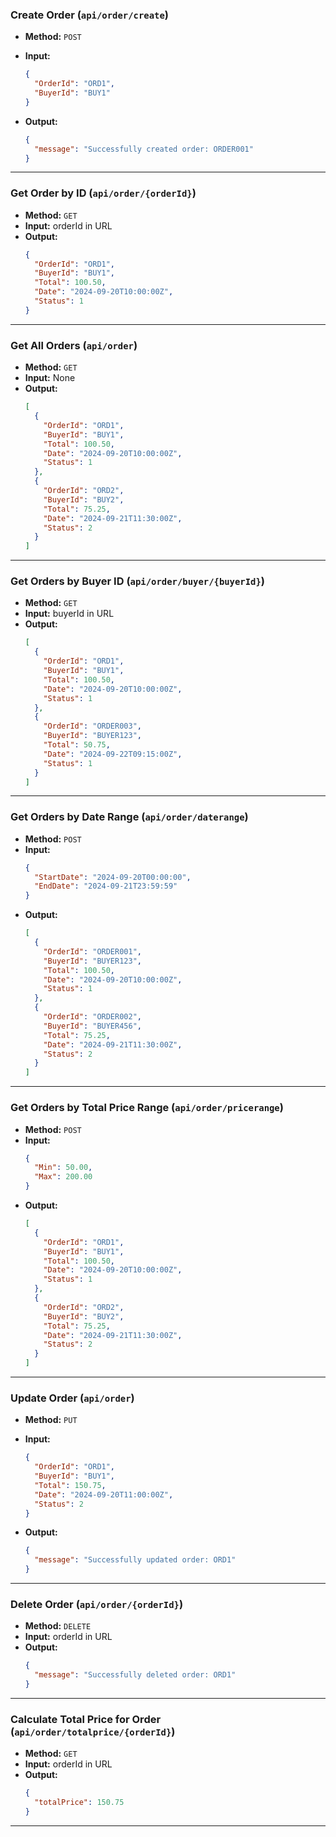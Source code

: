 ### **Create Order (`api/order/create`)**

- **Method:** `POST`
- **Input:**

  ```json
  {
    "OrderId": "ORD1",
    "BuyerId": "BUY1"
  }
  ```

- **Output:**
  ```json
  {
    "message": "Successfully created order: ORDER001"
  }
  ```

---

### **Get Order by ID (`api/order/{orderId}`)**

- **Method:** `GET`
- **Input:** orderId in URL
- **Output:**
  ```json
  {
    "OrderId": "ORD1",
    "BuyerId": "BUY1",
    "Total": 100.50,
    "Date": "2024-09-20T10:00:00Z",
    "Status": 1
  }
  ```

---

### **Get All Orders (`api/order`)**

- **Method:** `GET`
- **Input:** None
- **Output:**
  ```json
  [
    {
      "OrderId": "ORD1",
      "BuyerId": "BUY1",
      "Total": 100.50,
      "Date": "2024-09-20T10:00:00Z",
      "Status": 1
    },
    {
      "OrderId": "ORD2",
      "BuyerId": "BUY2",
      "Total": 75.25,
      "Date": "2024-09-21T11:30:00Z",
      "Status": 2
    }
  ]
  ```

---

### **Get Orders by Buyer ID (`api/order/buyer/{buyerId}`)**

- **Method:** `GET`
- **Input:** buyerId in URL
- **Output:**
  ```json
  [
    {
      "OrderId": "ORD1",
      "BuyerId": "BUY1",
      "Total": 100.50,
      "Date": "2024-09-20T10:00:00Z",
      "Status": 1
    },
    {
      "OrderId": "ORDER003",
      "BuyerId": "BUYER123",
      "Total": 50.75,
      "Date": "2024-09-22T09:15:00Z",
      "Status": 1
    }
  ]
  ```

---

### **Get Orders by Date Range (`api/order/daterange`)**

- **Method:** `POST`
- **Input:**   
  ```json
  {
    "StartDate": "2024-09-20T00:00:00",
    "EndDate": "2024-09-21T23:59:59"
  }
  ```
- **Output:**
  ```json
  [
    {
      "OrderId": "ORDER001",
      "BuyerId": "BUYER123",
      "Total": 100.50,
      "Date": "2024-09-20T10:00:00Z",
      "Status": 1
    },
    {
      "OrderId": "ORDER002",
      "BuyerId": "BUYER456",
      "Total": 75.25,
      "Date": "2024-09-21T11:30:00Z",
      "Status": 2
    }
  ]
  ```

---

### **Get Orders by Total Price Range (`api/order/pricerange`)**

- **Method:** `POST`
- **Input:**   
  ```json
  {
    "Min": 50.00,
    "Max": 200.00
  }
  ```
- **Output:**
  ```json
  [
    {
      "OrderId": "ORD1",
      "BuyerId": "BUY1",
      "Total": 100.50,
      "Date": "2024-09-20T10:00:00Z",
      "Status": 1
    },
    {
      "OrderId": "ORD2",
      "BuyerId": "BUY2",
      "Total": 75.25,
      "Date": "2024-09-21T11:30:00Z",
      "Status": 2
    }
  ]
  ```

---

### **Update Order (`api/order`)**

- **Method:** `PUT`
- **Input:**

  ```json
  {
    "OrderId": "ORD1",
    "BuyerId": "BUY1",
    "Total": 150.75,
    "Date": "2024-09-20T11:00:00Z",
    "Status": 2
  }
  ```

- **Output:**
  ```json
  {
    "message": "Successfully updated order: ORD1"
  }
  ```

---

### **Delete Order (`api/order/{orderId}`)**

- **Method:** `DELETE`
- **Input:** orderId in URL
- **Output:**
  ```json
  {
    "message": "Successfully deleted order: ORD1"
  }
  ```

---

### **Calculate Total Price for Order (`api/order/totalprice/{orderId}`)**

- **Method:** `GET`
- **Input:** orderId in URL
- **Output:**
  ```json
  {
    "totalPrice": 150.75
  }
  ```

---
